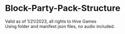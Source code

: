 # Block-Party-Pack-Structure
Valid as of 1/21/2023, all rights to Hive Games
<br>
Using folder and manifest json files, no audio included.
